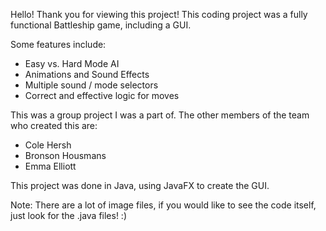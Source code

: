 Hello! Thank you for viewing this project! This coding project was a fully functional Battleship game, including a GUI.

Some features include:
- Easy vs. Hard Mode AI
- Animations and Sound Effects
- Multiple sound / mode selectors
- Correct and effective logic for moves

This was a group project I was a part of. The other members of the team who created this are:
- Cole Hersh
- Bronson Housmans
- Emma Elliott

This project was done in Java, using JavaFX to create the GUI.

Note: There are a lot of image files, if you would like to see the code itself, just look for the .java files! :)

